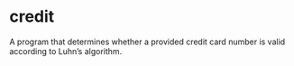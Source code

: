 # credit
A program that determines whether a provided credit card number is valid according to Luhn’s algorithm.
